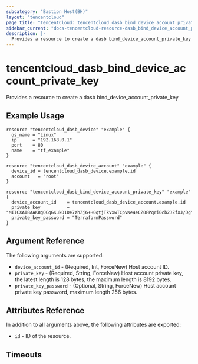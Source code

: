 ```yaml
---
subcategory: "Bastion Host(BH)"
layout: "tencentcloud"
page_title: "TencentCloud: tencentcloud_dasb_bind_device_account_private_key"
sidebar_current: "docs-tencentcloud-resource-dasb_bind_device_account_private_key"
description: |-
  Provides a resource to create a dasb bind_device_account_private_key
---
```


# tencentcloud_dasb_bind_device_account_private_key

Provides a resource to create a dasb bind_device_account_private_key

## Example Usage

```hcl
resource "tencentcloud_dasb_device" "example" {
  os_name = "Linux"
  ip      = "192.168.0.1"
  port    = 80
  name    = "tf_example"
}

resource "tencentcloud_dasb_device_account" "example" {
  device_id = tencentcloud_dasb_device.example.id
  account   = "root"
}

resource "tencentcloud_dasb_bind_device_account_private_key" "example" {
  device_account_id    = tencentcloud_dasb_device_account.example.id
  private_key          = "MIICXAIBAAKBgQCqGKukO1De7zhZj6+H0qtjTkVxwTCpvKe4eCZ0FPqri0cb2JZfXJ/DgYSF6vUpwmJG8wVQZKjeGcjDOL5UlsuusFncCzWBQ7RKNUSesmQRMSGkVb1/3j+skZ6UtW+5u09lHNsj6tQ51s1SPrCBkedbNf0Tp0GbMJDyR4e9T04ZZwIDAQABAoGAFijko56+qGyN8M0RVyaRAXz++xTqHBLh"
  private_key_password = "TerraformPassword"
}
```

## Argument Reference

The following arguments are supported:

* `device_account_id` - (Required, Int, ForceNew) Host account ID.
* `private_key` - (Required, String, ForceNew) Host account private key, the latest length is 128 bytes, the maximum length is 8192 bytes.
* `private_key_password` - (Optional, String, ForceNew) Host account private key password, maximum length 256 bytes.

## Attributes Reference

In addition to all arguments above, the following attributes are exported:

* `id` - ID of the resource.



## Timeouts

<no value>


